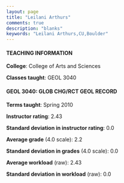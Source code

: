 ```yaml
---
layout: page
title: "Leilani Arthurs" 
comments: true
description: "blanks"
keywords: "Leilani Arthurs,CU,Boulder"
---
```

<head>
<script src="https://ajax.googleapis.com/ajax/libs/jquery/2.1.3/jquery.min.js"></script>
<script src="https://dl.dropboxusercontent.com/s/pc42nxpaw1ea4o9/highcharts.js?dl=0"></script>
<!-- <script src="../assets/js/highcharts.js"></script> -->
<style type="text/css">@font-face {
	font-family: "Bebas Neue";
	src: url(https://www.filehosting.org/file/details/544349/BebasNeue Regular.otf) format("opentype");
	}
	h1.Bebas { 
		font-family: "Bebas Neue", Verdana, Tahoma;
	}
</style>
</head>
	   
#### TEACHING INFORMATION

**College**: College of Arts and Sciences

**Classes taught**: GEOL 3040

#### GEOL 3040: GLOB CHG/RCT GEOL RECORD

**Terms taught**: Spring 2010

**Instructor rating**: 2.43

**Standard deviation in instructor rating**: 0.0

**Average grade** (4.0 scale): 2.2

**Standard deviation in grades** (4.0 scale): 0.0

**Average workload** (raw): 2.43

**Standard deviation in workload** (raw): 0.0

